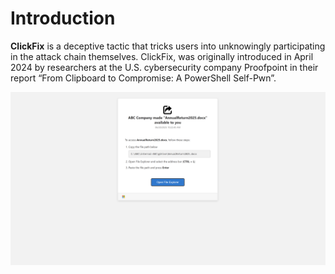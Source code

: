# Introduction

**ClickFix** is a deceptive tactic that tricks users into unknowingly participating in the attack chain themselves. ClickFix, was originally introduced in April 2024 by researchers at the U.S. cybersecurity company Proofpoint in their report “From Clipboard to Compromise: A PowerShell Self-Pwn”.

![ClickFix Screenshot](https://github.com/AmirulMohdNoor/Phishing-Campaign/blob/main/FileFix/img/page.png?raw=true)
